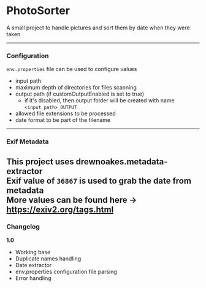 # PhotoSorter

A small project to handle pictures and sort them by date when they were taken

---
### Configuration
`env.properties` file can be used to configure values
 
- input path
- maximum depth of directories for files scanning
- output path (if customOutputEnabled is set to true)
  - if it's disabled, then output folder will be created with name `<input_path>_OUTPUT` 
- allowed file extensions to be processed
- date format to be part of the filename
---
### Exif Metadata


This project uses **drewnoakes.metadata-extractor** \
Exif value of `36867` is used to grab the date from metadata \
More values can be found here -> https://exiv2.org/tags.html
---

### Changelog


**1.0** 
- Working base
- Duplicate names handling
- Date extractor
- env.properties configuration file parsing
- Error handling

